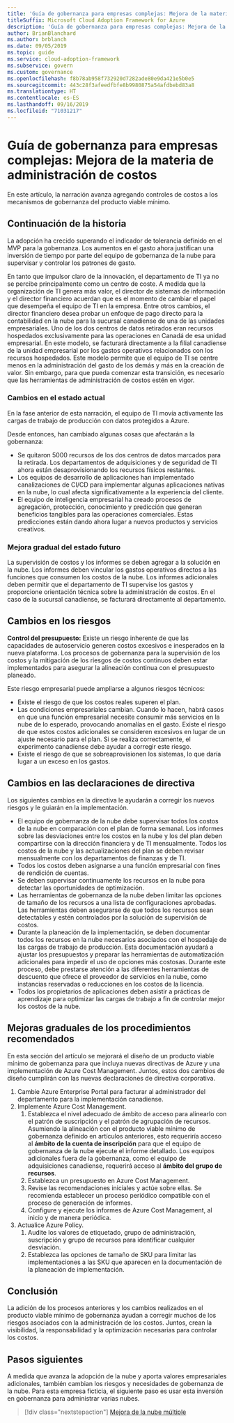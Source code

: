 ```yaml
---
title: 'Guía de gobernanza para empresas complejas: Mejora de la materia de administración de costos'
titleSuffix: Microsoft Cloud Adoption Framework for Azure
description: 'Guía de gobernanza para empresas complejas: Mejora de la materia de administración de costos'
author: BrianBlanchard
ms.author: brblanch
ms.date: 09/05/2019
ms.topic: guide
ms.service: cloud-adoption-framework
ms.subservice: govern
ms.custom: governance
ms.openlocfilehash: f8b78ab958f732920d7282ade80e9da421e5b0e5
ms.sourcegitcommit: 443c28f3afeedfbfe8b9980875a54afdbebd83a8
ms.translationtype: HT
ms.contentlocale: es-ES
ms.lasthandoff: 09/16/2019
ms.locfileid: "71031217"
---
```

# <a name="governance-guide-for-complex-enterprises-improve-the-cost-management-discipline"></a>Guía de gobernanza para empresas complejas: Mejora de la materia de administración de costos

En este artículo, la narración avanza agregando controles de costos a los mecanismos de gobernanza del producto viable mínimo.

## <a name="advancing-the-narrative"></a>Continuación de la historia

La adopción ha crecido superando el indicador de tolerancia definido en el MVP para la gobernanza. Los aumentos en el gasto ahora justifican una inversión de tiempo por parte del equipo de gobernanza de la nube para supervisar y controlar los patrones de gasto.

En tanto que impulsor claro de la innovación, el departamento de TI ya no se percibe principalmente como un centro de coste. A medida que la organización de TI genera más valor, el director de sistemas de información y el director financiero acuerdan que es el momento de cambiar el papel que desempeña el equipo de TI en la empresa. Entre otros cambios, el director financiero desea probar un enfoque de pago directo para la contabilidad en la nube para la sucursal canadiense de una de las unidades empresariales. Uno de los dos centros de datos retirados eran recursos hospedados exclusivamente para las operaciones en Canadá de esa unidad empresarial. En este modelo, se facturará directamente a la filial canadiense de la unidad empresarial por los gastos operativos relacionados con los recursos hospedados. Este modelo permite que el equipo de TI se centre menos en la administración del gasto de los demás y más en la creación de valor. Sin embargo, para que pueda comenzar esta transición, es necesario que las herramientas de administración de costos estén en vigor.

### <a name="changes-in-the-current-state"></a>Cambios en el estado actual

En la fase anterior de esta narración, el equipo de TI movía activamente las cargas de trabajo de producción con datos protegidos a Azure.

Desde entonces, han cambiado algunas cosas que afectarán a la gobernanza:

- Se quitaron 5000 recursos de los dos centros de datos marcados para la retirada. Los departamentos de adquisiciones y de seguridad de TI ahora están desaprovisionando los recursos físicos restantes.
- Los equipos de desarrollo de aplicaciones han implementado canalizaciones de CI/CD para implementar algunas aplicaciones nativas en la nube, lo cual afecta significativamente a la experiencia del cliente.
- El equipo de inteligencia empresarial ha creado procesos de agregación, protección, conocimiento y predicción que generan beneficios tangibles para las operaciones comerciales. Estas predicciones están dando ahora lugar a nuevos productos y servicios creativos.

### <a name="incrementally-improve-the-future-state"></a>Mejora gradual del estado futuro

La supervisión de costos y los informes se deben agregar a la solución en la nube. Los informes deben vincular los gastos operativos directos a las funciones que consumen los costos de la nube. Los informes adicionales deben permitir que el departamento de TI supervise los gastos y proporcione orientación técnica sobre la administración de costos. En el caso de la sucursal canadiense, se facturará directamente al departamento.

## <a name="changes-in-risk"></a>Cambios en los riesgos

**Control del presupuesto:** Existe un riesgo inherente de que las capacidades de autoservicio generen costos excesivos e inesperados en la nueva plataforma. Los procesos de gobernanza para la supervisión de los costos y la mitigación de los riesgos de costos continuos deben estar implementados para asegurar la alineación continua con el presupuesto planeado.

Este riesgo empresarial puede ampliarse a algunos riesgos técnicos:

- Existe el riesgo de que los costos reales superen el plan.
- Las condiciones empresariales cambian. Cuando lo hacen, habrá casos en que una función empresarial necesite consumir más servicios en la nube de lo esperado, provocando anomalías en el gasto. Existe el riesgo de que estos costos adicionales se consideren excesivos en lugar de un ajuste necesario para el plan. Si se realiza correctamente, el experimento canadiense debe ayudar a corregir este riesgo.
- Existe el riesgo de que se sobreaprovisionen los sistemas, lo que daría lugar a un exceso en los gastos.

## <a name="changes-to-the-policy-statements"></a>Cambios en las declaraciones de directiva

Los siguientes cambios en la directiva le ayudarán a corregir los nuevos riesgos y le guiarán en la implementación.

- El equipo de gobernanza de la nube debe supervisar todos los costos de la nube en comparación con el plan de forma semanal. Los informes sobre las desviaciones entre los costos en la nube y los del plan deben compartirse con la dirección financiera y de TI mensualmente. Todos los costos de la nube y las actualizaciones del plan se deben revisar mensualmente con los departamentos de finanzas y de TI.
- Todos los costos deben asignarse a una función empresarial con fines de rendición de cuentas.
- Se deben supervisar continuamente los recursos en la nube para detectar las oportunidades de optimización.
- Las herramientas de gobernanza de la nube deben limitar las opciones de tamaño de los recursos a una lista de configuraciones aprobadas. Las herramientas deben asegurarse de que todos los recursos sean detectables y estén controlados por la solución de supervisión de costos.
- Durante la planeación de la implementación, se deben documentar todos los recursos en la nube necesarios asociados con el hospedaje de las cargas de trabajo de producción. Esta documentación ayudará a ajustar los presupuestos y preparar las herramientas de automatización adicionales para impedir el uso de opciones más costosas. Durante este proceso, debe prestarse atención a las diferentes herramientas de descuento que ofrece el proveedor de servicios en la nube, como instancias reservadas o reducciones en los costos de la licencia.
- Todos los propietarios de aplicaciones deben asistir a prácticas de aprendizaje para optimizar las cargas de trabajo a fin de controlar mejor los costos de la nube.

## <a name="incremental-improvement-of-the-best-practices"></a>Mejoras graduales de los procedimientos recomendados

En esta sección del artículo se mejorará el diseño de un producto viable mínimo de gobernanza para que incluya nuevas directivas de Azure y una implementación de Azure Cost Management. Juntos, estos dos cambios de diseño cumplirán con las nuevas declaraciones de directiva corporativa.

1. Cambie Azure Enterprise Portal para facturar al administrador del departamento para la implementación canadiense.
1. Implemente Azure Cost Management.
    1. Establezca el nivel adecuado de ámbito de acceso para alinearlo con el patrón de suscripción y el patrón de agrupación de recursos. Asumiendo la alineación con el producto viable mínimo de gobernanza definido en artículos anteriores, esto requeriría acceso al **ámbito de la cuenta de inscripción** para que el equipo de gobernanza de la nube ejecute el informe detallado. Los equipos adicionales fuera de la gobernanza, como el equipo de adquisiciones canadiense, requerirá acceso al **ámbito del grupo de recursos**.
    1. Establezca un presupuesto en Azure Cost Management.
    1. Revise las recomendaciones iniciales y actúe sobre ellas. Se recomienda establecer un proceso periódico compatible con el proceso de generación de informes.
    1. Configure y ejecute los informes de Azure Cost Management, al inicio y de manera periódica.
1. Actualice Azure Policy.
    1. Audite los valores de etiquetado, grupo de administración, suscripción y grupo de recursos para identificar cualquier desviación.
    1. Establezca las opciones de tamaño de SKU para limitar las implementaciones a las SKU que aparecen en la documentación de la planeación de implementación.

## <a name="conclusion"></a>Conclusión

La adición de los procesos anteriores y los cambios realizados en el producto viable mínimo de gobernanza ayudan a corregir muchos de los riesgos asociados con la administración de los costos. Juntos, crean la visibilidad, la responsabilidad y la optimización necesarias para controlar los costos.

## <a name="next-steps"></a>Pasos siguientes

A medida que avanza la adopción de la nube y aporta valores empresariales adicionales, también cambian los riesgos y necesidades de gobernanza de la nube. Para esta empresa ficticia, el siguiente paso es usar esta inversión en gobernanza para administrar varias nubes.

> [!div class="nextstepaction"]
> [Mejora de la nube múltiple](./multicloud-improvement.md)
